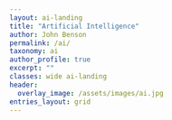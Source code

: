 ```yaml
---
layout: ai-landing
title: "Artificial Intelligence"
author: John Benson
permalink: /ai/
taxonomy: ai
author_profile: true
excerpt: ""
classes: wide ai-landing
header:
  overlay_image: /assets/images/ai.jpg
entries_layout: grid
---
```

